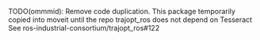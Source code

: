 TODO(ommmid): Remove code duplication.
This package temporarily copied into moveit until the repo trajopt_ros does not depend on Tesseract
See ros-industrial-consortium/trajopt_ros#122
